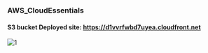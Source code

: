 ### AWS_CloudEssentials

#### S3 bucket Deployed site: https://d1vvrfwbd7uyea.cloudfront.net

<img align="" alt="1" src="../../1.png" />
